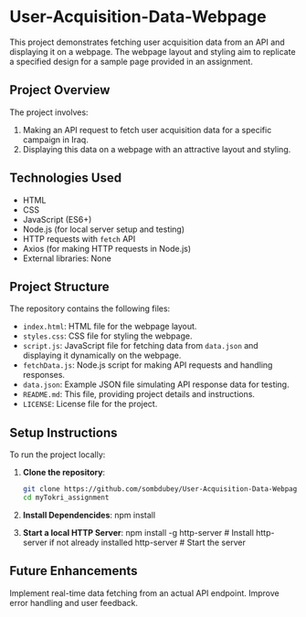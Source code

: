 # User-Acquisition-Data-Webpage

This project demonstrates fetching user acquisition data from an API and displaying it on a webpage. The webpage layout and styling aim to replicate a specified design for a sample page provided in an assignment.

## Project Overview

The project involves:

1. Making an API request to fetch user acquisition data for a specific campaign in Iraq.
2. Displaying this data on a webpage with an attractive layout and styling.

## Technologies Used

- HTML
- CSS
- JavaScript (ES6+)
- Node.js (for local server setup and testing)
- HTTP requests with `fetch` API
- Axios (for making HTTP requests in Node.js)
- External libraries: None

## Project Structure

The repository contains the following files:

- `index.html`: HTML file for the webpage layout.
- `styles.css`: CSS file for styling the webpage.
- `script.js`: JavaScript file for fetching data from `data.json` and displaying it dynamically on the webpage.
- `fetchData.js`: Node.js script for making API requests and handling responses.
- `data.json`: Example JSON file simulating API response data for testing.
- `README.md`: This file, providing project details and instructions.
- `LICENSE`: License file for the project.

## Setup Instructions

To run the project locally:

1. **Clone the repository**:
   ```bash
   git clone https://github.com/sombdubey/User-Acquisition-Data-Webpage.git
   cd myTokri_assignment
   
2. **Install Dependencides**:
   npm install

3. **Start a local HTTP Server**:
   npm install -g http-server   # Install http-server if not already installed
   http-server                  # Start the server


## Future Enhancements
 Implement real-time data fetching from an actual API endpoint.
 Improve error handling and user feedback.
   
